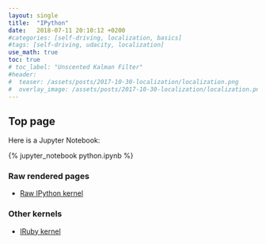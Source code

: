 ```yaml
---
layout: single
title:  "IPython"
date:   2018-07-11 20:10:12 +0200
#categories: [self-driving, localization, basics]
#tags: [self-driving, udacity, localization]
use_math: true
toc: true
# toc_label: "Unscented Kalman Filter"
#header:
#  teaser: /assets/posts/2017-10-30-localization/localization.png
#  overlay_image: /assets/posts/2017-10-30-localization/localization.png
---
```


## Top page

Here is a Jupyter Notebook:

{% jupyter_notebook python.ipynb %}

### Raw rendered pages

  * [Raw IPython kernel](python-raw.html)

### Other kernels

  * [IRuby kernel](ruby/)
